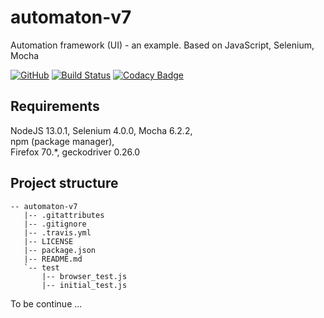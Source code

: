 # automaton-v7

Automation framework (UI) - an example. Based on JavaScript, Selenium, Mocha

[![GitHub](https://img.shields.io/github/license/mashape/apistatus.svg)](https://github.com/BurhanH/automaton-v7/blob/master/LICENSE)
[![Build Status](https://travis-ci.org/BurhanH/automaton-v7.svg?branch=master)](https://travis-ci.org/BurhanH/automaton-v7)
[![Codacy Badge](https://api.codacy.com/project/badge/Grade/7d7a89d0f1574f5a9f4afd9073643edf)](https://app.codacy.com/app/BurhanH/automaton-v7?utm_source=github.com&utm_medium=referral&utm_content=BurhanH/automaton-v7&utm_campaign=Badge_Grade_Dashboard)

## Requirements
NodeJS 13.0.1, Selenium 4.0.0, Mocha 6.2.2, <br>
npm (package manager), <br>
Firefox 70.\*, geckodriver 0.26.0 <br> 

## Project structure
```text
-- automaton-v7
   |-- .gitattributes
   |-- .gitignore
   |-- .travis.yml
   |-- LICENSE
   |-- package.json
   |-- README.md
   `-- test
       |-- browser_test.js
       |-- initial_test.js
```

To be continue ...
